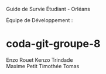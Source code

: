 Guide de Survie Étudiant - Orléans

Équipe de Développement :

# coda-git-groupe-8
Enzo Rouet 
Kenzo Trindade  
Maxime Petit
Timothée Tomas 
